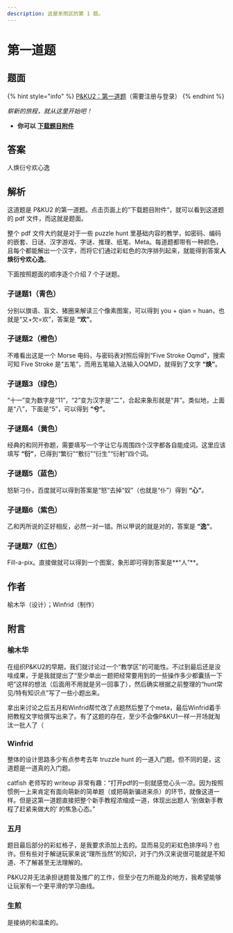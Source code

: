 ```yaml
---
description: 这是芈雨区的第 1 题。
---
```


# 第一道题

## 题面

{% hint style="info" %}
[P\&KU2：第一道题](https://pnku2.pkupuzzle.art/#/game/miyu/prob\_01)（需要注册与登录）
{% endhint %}

_崭新的旅程，就从这里开始吧！_

* **你可以** [**下载题目附件**](https://pnku2.pkupuzzle.art/media/miyu/101\_prob\_01\_DYDT/DYDT\_File.pdf)

## 答案

人焕衍兮欢心逸

## 解析

这道题是 P\&KU2 的第一道题。点击页面上的”下载题目附件“，就可以看到这道题的 pdf 文件，而这就是题面。

整个 pdf 文件大约就是对于一些 puzzle hunt 里基础内容的教学，如密码、编码的嵌套、日谜、汉字游戏、字谜、推理、纸笔、Meta。每道题都带有一种颜色，且每个都能解出一个汉字，而将它们通过彩虹色的次序排列起来，就能得到答案**人焕衍兮欢心逸**。

下面按照题面的顺序逐个介绍 7 个子谜题。

### 子谜题1（青色）

分别以旗语、盲文、猪圈来解读三个像素图案，可以得到 you + qian = huan，也就是“又+欠=欢”，答案是 **“欢”**。

### 子谜题2（橙色）

不难看出这是一个 Morse 电码，与密码表对照后得到“Five Stroke Oqmd"，搜索可知 Five Stroke 是“五笔”，而用五笔输入法输入OQMD，就得到了文字 **“焕”**。

### 子谜题3（绿色）

“十一”变为数字是“11”，“2”变为汉字是“二”，合起来象形就是“井”。类似地，上面是“八”，下面是“5”，可以得到 **“兮”**。

### 子谜题4（黄色）

经典的和同开弥题，需要填写一个字让它与周围四个汉字都各自能成词。这里应该填写 **“衍”**，已得到“繁衍”“敷衍”“衍生”“衍射”四个词。

### 子谜题5（蓝色）

怒斩刁仆，百度就可以得到答案是“怒”去掉“奴”（也就是“仆”）得到 **“心”**。

### 子谜题6（紫色）

乙和丙所说的正好相反，必然一对一错。所以甲说的就是对的，答案是 **“逸”**。

### 子谜题7（红色）

Fill-a-pix。直接做就可以得到一个图案，象形即可得到答案是**“人”**。

## 作者

榆木华（设计）；Winfrid（制作）

## 附言

### 榆木华

在组织P\&KU2的早期，我们就讨论过一个“教学区”的可能性。不过到最后还是没啥成果，于是我就提出了“至少单出一题把经常要用到的一些操作多少都囊括一下吧”这样的想法（后面用不用就是另一回事了），然后确实根据之前整理的“hunt常见/特有知识点”写了一些小题出来。

拿出来讨论之后五月和Winfrid帮忙改了点题然后整了个meta，最后Winfrid着手把教程文字给撰写出来了。有了这题的存在，至少不会像P\&KU1一样一开场就淘汰一批人了（

### Winfrid

整体的设计思路多少有点参考去年 truzzle hunt 的一道入门题。但不同的是，这道题是一道真的入门题。

catfish 老师写的 writeup 非常有趣：“打开pdf的一刻就感觉心头一凉。因为按照惯例一上来肯定有面向萌新的简单题（或把萌新骗进来杀）的环节，就像这道一样。但是这第一道题直接把整个新手教程浓缩成一道，体现出出题人 ‘别做新手教程了赶紧来做大的’ 的焦急心态。”

### 五月

题目最后部分的彩虹格子，是我要求添加上去的。显而易见的彩虹色排序吗？也许。但有些对于解谜玩家来说“理所当然”的知识，对于门外汉来说很可能就是不知道、不了解甚至无法理解的。

P\&KU2并无法承担谜题普及推广的工作，但至少在力所能及的地方，我希望能够让玩家有一个更平滑的学习曲线。

### 生煎

是接纳的和温柔的。
